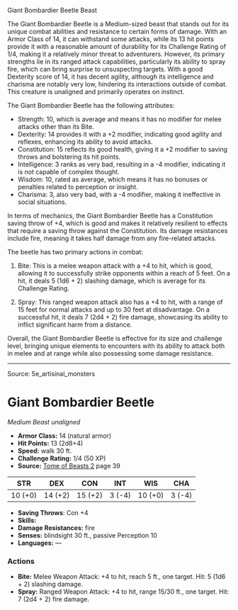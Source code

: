 <MonsterName/>Giant Bombardier Beetle</MonsterName>
<CreatureType/>Beast</CreatureType>

<summary>The Giant Bombardier Beetle is a Medium-sized beast that stands out for its unique combat abilities and resistance to certain forms of damage. With an Armor Class of 14, it can withstand some attacks, while its 13 hit points provide it with a reasonable amount of durability for its Challenge Rating of 1/4, making it a relatively minor threat to adventurers. However, its primary strengths lie in its ranged attack capabilities, particularly its ability to spray fire, which can bring surprise to unsuspecting targets. With a good Dexterity score of 14, it has decent agility, although its intelligence and charisma are notably very low, hindering its interactions outside of combat. This creature is unaligned and primarily operates on instinct.</summary>

<detail>

The Giant Bombardier Beetle has the following attributes: 

- Strength: 10, which is average and means it has no modifier for melee attacks other than its Bite.
- Dexterity: 14 provides it with a +2 modifier, indicating good agility and reflexes, enhancing its ability to avoid attacks.
- Constitution: 15 reflects its good health, giving it a +2 modifier to saving throws and bolstering its hit points.
- Intelligence: 3 ranks as very bad, resulting in a -4 modifier, indicating it is not capable of complex thought.
- Wisdom: 10, rated as average, which means it has no bonuses or penalties related to perception or insight.
- Charisma: 3, also very bad, with a -4 modifier, making it ineffective in social situations.

In terms of mechanics, the Giant Bombardier Beetle has a Constitution saving throw of +4, which is good and makes it relatively resilient to effects that require a saving throw against the Constitution. Its damage resistances include fire, meaning it takes half damage from any fire-related attacks.

The beetle has two primary actions in combat:

1. Bite: This is a melee weapon attack with a +4 to hit, which is good, allowing it to successfully strike opponents within a reach of 5 feet. On a hit, it deals 5 (1d6 + 2) slashing damage, which is average for its Challenge Rating.

2. Spray: This ranged weapon attack also has a +4 to hit, with a range of 15 feet for normal attacks and up to 30 feet at disadvantage. On a successful hit, it deals 7 (2d4 + 2) fire damage, showcasing its ability to inflict significant harm from a distance.

Overall, the Giant Bombardier Beetle is effective for its size and challenge level, bringing unique elements to encounters with its ability to attack both in melee and at range while also possessing some damage resistance.</detail>



---

Source: 5e_artisinal_monsters

# Giant Bombardier Beetle

*Medium* *Beast* *unaligned*

- **Armor Class:** 14 (natural armor)
- **Hit Points:** 13 (2d8+4)
- **Speed:** walk 30 ft.
- **Challenge Rating:** 1/4 (50 XP)
- **Source:** [Tome of Beasts 2](https://koboldpress.com/kpstore/product/tome-of-beasts-2-for-5th-edition) page 39

| STR | DEX | CON | INT | WIS | CHA |
| --- | --- | --- | --- | --- | --- |
| 10 (+0) | 14 (+2) | 15 (+2) | 3 (-4) | 10 (+0) | 3 (-4) |

- **Saving Throws**: Con +4
- **Skills:** 
- **Damage Resistances:** fire
- **Senses:** blindsight 30 ft., passive Perception 10
- **Languages:** —

### Actions

- **Bite:** Melee Weapon Attack: +4 to hit, reach 5 ft., one target. Hit: 5 (1d6 + 2) slashing damage.
- **Spray:** Ranged Weapon Attack: +4 to hit, range 15/30 ft., one target. Hit: 7 (2d4 + 2) fire damage.




